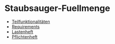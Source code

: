 # Staubsauger-Fuellmenge

- [Teilfunktionalitäten](/docs/Teilfunktionalitaeten.md)
- [Requirements](/docs/Requirements.md)
- [Lastenheft](/docs/Lastenheft.md)
- [Pflichtenheft](/docs/Pflichtenheft.md)
